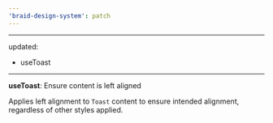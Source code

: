 ```yaml
---
'braid-design-system': patch
---
```


---
updated:
  - useToast
---

**useToast**: Ensure content is left aligned

Applies left alignment to `Toast` content to ensure intended alignment, regardless of other styles applied.
